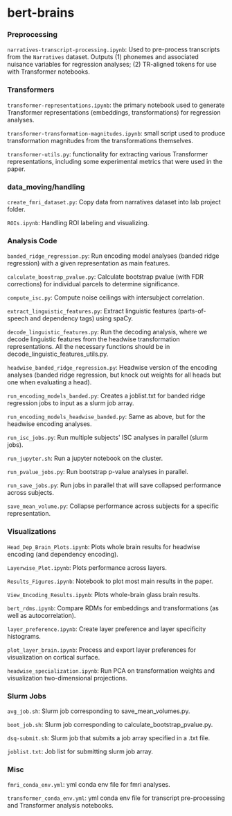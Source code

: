 # bert-brains

### Preprocessing
`narratives-transcript-processing.ipynb`: Used to pre-process transcripts from the `Narratives` dataset. Outputs (1) phonemes and associated nuisance variables for regression analyses; (2) TR-aligned tokens for use with Transformer notebooks.

### Transformers
`transformer-representations.ipynb`: the primary notebook used to generate Transformer representations (embeddings, transformations) for regression analyses.  

`transformer-transformation-magnitudes.ipynb`: small script used to produce transformation magnitudes from the transformations themselves.  

`transformer-utils.py`: functionality for extracting various Transformer representations, including some experimental metrics that were used in the paper.  

### data_moving/handling
`create_fmri_dataset.py`: Copy data from narratives dataset into lab project folder.

`ROIs.ipynb`: Handling ROI labeling and visualizing.

### Analysis Code
`banded_ridge_regression.py`: Run encoding model analyses (banded ridge regression) with a given representation as main features.

`calculate_boostrap_pvalue.py`: Calculate bootstrap pvalue (with FDR corrections) for individual parcels to determine significance.

`compute_isc.py`: Compute noise ceilings with intersubject correlation.

`extract_linguistic_features.py`: Extract linguistic features (parts-of-speech and dependency tags) using spaCy.

`decode_linguistic_features.py`: Run the decoding analysis, where we decode linguistic features from the headwise transformation representations. All the necessary functions should be in decode_linguistic_features_utils.py.

`headwise_banded_ridge_regression.py`: Headwise version of the encoding analyses (banded ridge regression, but knock out weights for all heads but one when evaluating a head).

`run_encoding_models_banded.py`: Creates a joblist.txt for banded ridge regression jobs to input as a slurm job array.

`run_encoding_models_headwise_banded.py`: Same as above, but for the headwise encoding analyses.

`run_isc_jobs.py`: Run multiple subjects' ISC analyses in parallel (slurm jobs).

`run_jupyter.sh`: Run a jupyter notebook on the cluster.

`run_pvalue_jobs.py`: Run bootstrap p-value analyses in parallel.

`run_save_jobs.py`: Run jobs in parallel that will save collapsed performance across subjects.

`save_mean_volume.py`: Collapse performance across subjects for a specific representation.


### Visualizations
`Head_Dep_Brain_Plots.ipynb`: Plots whole brain results for headwise encoding (and dependency encoding).

`Layerwise_Plot.ipynb`: Plots performance across layers.

`Results_Figures.ipynb`: Notebook to plot most main results in the paper.

`View_Encoding_Results.ipynb`: Plots whole-brain glass brain results.

`bert_rdms.ipynb`: Compare RDMs for embeddings and transformations (as well as autocorrelation).

`layer_preference.ipynb`: Create layer preference and layer specificity histograms.

`plot_layer_brain.ipynb`: Process and export layer preferences for visualization on cortical surface.

`headwise_specialization.ipynb`: Run PCA on transformation weights and visualization two-dimensional projections.


### Slurm Jobs
`avg_job.sh`: Slurm job corresponding to save_mean_volumes.py.

`boot_job.sh`: Slurm job corresponding to calculate_bootstrap_pvalue.py.

`dsq-submit.sh`: Slurm job that submits a job array specified in a .txt file.

`joblist.txt`: Job list for submitting slurm job array.


### Misc
`fmri_conda_env.yml`: yml conda env file for fmri analyses.

`transformer_conda_env.yml`: yml conda env file for transcript pre-processing and Transformer analysis notebooks.
